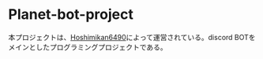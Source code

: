 # Planet-bot-project
本プロジェクトは、[Hoshimikan6490](https://github.com/hoshimikan6490)によって運営されている。discord BOTをメインとしたプログラミングプロジェクトである。
